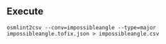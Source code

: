 ## Execute 

```
osmlint2csv --conv=impossibleangle --type=major impossibleangle.tofix.json > impossibleangle.csv
```